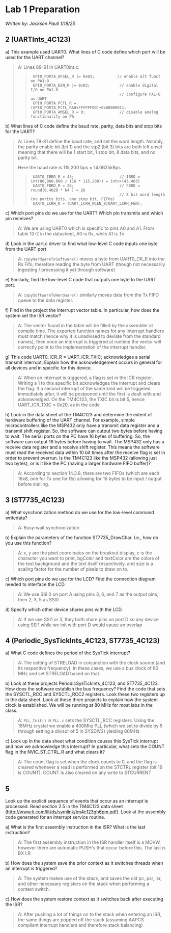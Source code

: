 # Lab 1 Preparation
*Written by: Jackson Paull 1/18/25*

## 2 (UARTInts_4C123)
a) This example used UART0. What lines of C code define which port will be used for the UART channel?
> A: Lines 89-91 in UART0int.c:
>> ```
>>  GPIO_PORTA_AFSEL_R |= 0x03;          // enable alt funct on PA1-0
>>  GPIO_PORTA_DEN_R |= 0x03;             // enable digital I/O on PA1-0
>>                                        // configure PA1-0 as UART
>>  GPIO_PORTA_PCTL_R = (GPIO_PORTA_PCTL_R&0xFFFFFF00)+0x00000011;
>>  GPIO_PORTA_AMSEL_R = 0;               // disable analog functionality on PA
>> ```
> 

b) What lines of C code define the baud rate, parity, data bits and stop bits for the UART?
> A: Lines 78-81 define the baud rate, and set the word length. Notably, the parity enable bit (bit 1) and the stp2 (bit 3) bits are  both left unset meaning that there will be 1 start bit, 1 stop bit, 8 data bits, and no parity bit.
> 
> Here the baud rate is 115,200 bps = 14.0625kBps
>> ```
>>  UART0_IBRD_R = 43;                    // IBRD = int(80,000,000 / (16 * 115,200)) = int>>(43.403)
>>  UART0_FBRD_R = 26;                    // FBRD = round(0.4028 * 64 ) = 26
>>                                        // 8 bit word length (no parity bits, one stop bit, FIFOs)
>>  UART0_LCRH_R = (UART_LCRH_WLEN_8|UART_LCRH_FEN);

c) Which port pins do we use for the UART? Which pin transmits and which pin receives?
> A: We are using UART0 which is specific to pins A0 and A1. From table 10-2 in the datasheet, A0 is Rx, while A1 is Tx

d) Look in the uart.c driver to find what low-level C code inputs one byte from the UART port
> A: ```copyHardwareToSoftware()``` moves a byte from UART0_DR_R into the Rx Fifo, therefore reading the byte from UART (though not necessarily ingesting / processing it yet through software)

e) Similarly, find the low-level C code that outputs one byte to the UART port.
> A: ```copySoftwareToHardware()``` similarly moves data from the Tx FIFO queue to the data register.

f) Find in the project the interrupt vector table. In particular, how does the system set the ISR vector?
> A: The vector found in the table will be filled by the assembler at compile time. The exported function names for any interrupt handlers must match (hence why it is unadvised to deviate from the standard names), then once an interrupt is triggered at runtime the vector will correctly point to the implementation of the interrupt handler.

g) This code UART0_ICR_R = UART_ICR_TXIC; acknowledges a serial transmit interrupt. Explain how the
acknowledgement occurs in general for all devices and in specific for this device.
> A: When an interrupt is triggered, a flag is set in the ICR register. Writing a 1 to this specific bit acknowledges the interrupt and clears the flag. If a second interrupt of the same kind will be triggered immediately after, it will be postponed until the first is dealt with and acknowledged. On the TM4C123, the TXIC bit is bit 5, hence UART_ICR_TXIC = 0x20, as in the code

h) Look in the data sheet of the TM4C123 and determine the extent of hardware buffering of the UART channel.
For example, simple microcontrollers like the MSP432 only have a transmit data register and a transmit shift
register. So, the software can output two bytes before having to wait. The serial ports on the PC have 16 bytes
of buffering. So, the software can output 16 bytes before having to wait. The MSP432 only has a receive data
register and a receive shift register. This means the software must read the received data within 10 bit times
after the receive flag is set in order to prevent overrun. Is the TM4C123 like the MSP432 (allowing just two
bytes), or is it like the PC (having a larger hardware FIFO buffer)?
> A: According to section 14.3.8, there are two FIFOs (which are each 16x8, one for Tx one for Rx) allowing for 16 bytes to be input / output before stalling.


## 3 (ST7735_4C123)
a) What synchronization method do we use for the low-level command writedata?  
> A: Busy-wait synchronization

b) Explain the parameters of the function ST7735_DrawChar. I.e., how do you use this function?  
> A: x, y are the pixel coordinates on the breakout display, c is the character you want to print, bgColor and textColor are the colors of the text background and the text itself respectively, and size is a scaling factor for the number of pixels to draw on to.

c) Which port pins do we use for the LCD? Find the connection diagram needed to interface the LCD.  
> A: We use SSI 0 on port A using pins 3, 6, and 7 as the output pins, then 2, 3, 5 as SSI0

d) Specify which other device shares pins with the LCD.  
> A: If we use SSI1 or 3, they both share pins on port D so any device using SSI1 while we init with port D would cause an overlap


## 4 (Periodic_SysTickInts_4C123, ST7735_4C123)

a) What C code defines the period of the SysTick interrupt?  
> A: The setting of STRELOAD in conjunction with the clock source (and its respective frequency). In these cases, we use a bus clock of 80 MHz and set STRELOAD based on that.

b) Look at these projects PeriodicSysTickInts_4C123, and ST7735_4C123. How does the software
establish the bus frequency? Find the code that sets the SYSCTL_RCC and SYSCTL_RCC2 registers. Look
these two registers up in the data sheet. Look at these three projects to explain how the system clock is
established. We will be running at 80 MHz for most labs in the class.  
> A: ```PLL_Init()``` in ```PLL.c``` sets the SYSCTL_RCC registers. Using the 16MHz crystal we enable a 400Mhz PLL (which we set to divide by 5 through setting a divisor of 5 in SYSDIV2) yielding 80MHz

c) Look up in the data sheet what condition causes this SysTick interrupt and how we acknowledge this
interrupt? In particular, what sets the COUNT flag in the NVIC_ST_CTRL_R and what clears it?  
> A: The count flag is set when the clock counts to 0, and the flag is cleared whenever a read is performed on the STCTRL register (bit 16 is COUNT). COUNT is also cleared on any write to STCURRENT

## 5
Look up the explicit sequence of events that occur as an interrupt is processed. Read section 2.5 in the TM4C123
data sheet (http://www.ti.com/lit/ds/symlink/tm4c123gh6pm.pdf). Look at the assembly code generated for an
interrupt service routine.

a) What is the first assembly instruction in the ISR? What is the last instruction?  
> A: The first assembly instruction in the ISR handler itself is a MOVW, however there are automatic PUSH's that occur before this. The last is BX LR

b) How does the system save the prior context as it switches threads when an interrupt is triggered?  
> A: The system makes use of the stack, and saves the old pc, psr, isr, and other necessary registers on the stack when performing a context switch.

c) How does the system restore context as it switches back after executing the ISR?  
> A: After pushing a lot of things on to the stack when entering an ISR, the same things are popped off the stack (assuming AAPCS compliant interrupt handlers and therefore stack balancing)
